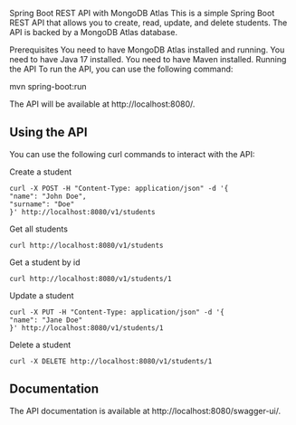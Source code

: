 Spring Boot REST API with MongoDB Atlas
This is a simple Spring Boot REST API that allows you to create, read, update, and delete students. The API is backed by a MongoDB Atlas database.

Prerequisites
You need to have MongoDB Atlas installed and running.
You need to have Java 17 installed.
You need to have Maven installed.
Running the API
To run the API, you can use the following command:

mvn spring-boot:run


The API will be available at http://localhost:8080/.

## Using the API

You can use the following curl commands to interact with the API:

Create a student
```
curl -X POST -H "Content-Type: application/json" -d '{
"name": "John Doe",
"surname": "Doe"
}' http://localhost:8080/v1/students
```

Get all students
```
curl http://localhost:8080/v1/students
```

Get a student by id
```
curl http://localhost:8080/v1/students/1
```

Update a student
```
curl -X PUT -H "Content-Type: application/json" -d '{
"name": "Jane Doe"
}' http://localhost:8080/v1/students/1
```

Delete a student
```
curl -X DELETE http://localhost:8080/v1/students/1
```


## Documentation

The API documentation is available at http://localhost:8080/swagger-ui/.
